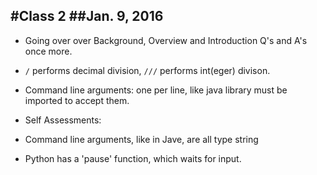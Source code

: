 #Class 2
##Jan. 9, 2016
------------

- Going over over Background, Overview and Introduction Q's and A's 
once more.

- ```/``` performs decimal division, ```///``` performs int(eger) divison.
- Command line arguments: one per line, like java library must be imported to accept them.
- Self Assessments:  
- Command line arguments, like in Jave, are all type string 
- Python has a 'pause' function, which waits for <CR> input.
